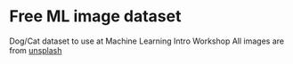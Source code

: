 # Free ML image dataset
Dog/Cat dataset to use at Machine Learning Intro Workshop
All images are from [unsplash](https://unsplash.com/)
